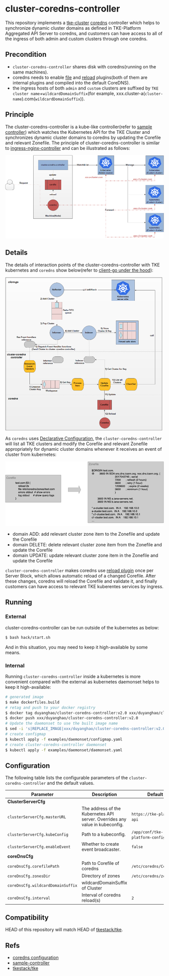 # cluster-coredns-controller

This repository implements a [tke-cluster](https://github.com/tkestack/tke) [coredns](https://coredns.io/manual/configuration/) controller which helps to synchronize dynamic cluster domains as defined in TKE-Platform Aggregated API Server to coredns, and customers can have access to all of the ingress of both admin and custom clusters through one coredns.

## Precondition

* `cluster-coredns-controller` shares disk with coredns(running on the same machines).
* coredns needs to enable [file](https://coredns.io/plugins/file/) and [reload](https://coredns.io/plugins/reload/) plugins(both of them are internal plugins and compiled into the default CoreDNS).
* the ingress hosts of both `admin` and `custom` clusters are suffixed by `TKE cluster name`+`wildcardDomainSuffix`(for example, xxx.cluster-a(`cluster-name`).com(`wildcardDomainSuffix`)). 

## Principle

The cluster-coredns-controller is a kube-like controller(refer to [sample controller](https://github.com/kubernetes/sample-controller)) which watches the Kubernetes API for the TKE Cluster and synchronizes dynamic cluster domains to coredns by updating the Corefile and relevant Zonefile. The principle of cluster-coredns-controller is similar to [ingress-nginx-controller](https://github.com/kubernetes/ingress-nginx) and can be illustrated as follows:

![](docs/images/architecture.png)

## Details

The details of interaction points of the cluster-coredns-controller with TKE kubernetes and `coredns` show below(refer to [client-go under the hood](https://github.com/kubernetes/sample-controller/blob/master/docs/controller-client-go.md)):

![](docs/images/interaction.png)

As `coredns` uses [Declarative Configuration](https://docs.konghq.com/2.0.x/db-less-and-declarative-config/#what-is-declarative-configuration), the `cluster-coredns-controller` will list all TKE clusters and modify the Corefile and relevant Zonefile appropriately for dynamic cluster domains whenever it receives an event of cluster from kubernetes:

![](docs/images/corefile_example.png)

* domain ADD: add relevant cluster zone item to the Zonefile and update the Corefile 
* domain DELETE: delete relevant cluster zone item from the Zonefile and update the Corefile
* domain UPDATE: update relevant cluster zone item in the Zonefile and update the Corefile

`cluster-coredns-controller` makes coredns use [reload plugin](https://github.com/coredns/coredns/tree/master/plugin/reload) once per Server Block, which allows automatic reload of a changed Corefile. After these changes, coredns will reload the Corefile and validate it, and finally customers can have access to relevant TKE kuberentes services by ingress.

## Running

### External

cluster-coredns-controller can be run outside of the kubernetes as below:

```sh
$ bash hack/start.sh
```

And in this situation, you may need to keep it high-available by some means.

### Internal

Running `cluster-coredns-controller` inside a kubernetes is more convenient compared with the external as kubernetes daemonset helps to keep it high-available:

```sh
# generated image
$ make dockerfiles.build
# retag and push to your docker registry
$ docker tag duyanghao/cluster-coredns-controller:v2.0 xxx/duyanghao/cluster-coredns-controller:v2.0
$ docker push xxx/duyanghao/cluster-coredns-controller:v2.0
# Update the daemonset to use the built image name
$ sed -i 's|REPLACE_IMAGE|xxx/duyanghao/cluster-coredns-controller:v2.0|g' examples/daemonset/daemonset.yaml
# create configmap
$ kubectl apply -f examples/daemonset/configmap.yaml
# create cluster-coredns-controller daemonset
$ kubectl apply -f examples/daemonset/daemonset.yaml
```

## Configuration

The following table lists the configurable parameters of the `cluster-coredns-controller` and the default values.

| Parameter                                                                   | Description                                                                                                                                                                                                                                                                                                                                     | Default                         |
| --------------------------------------------------------------------------- | ----------------------------------------------------------------------------------------------------------------------------------------------------------------------------------------------------------------------------------------------------------------------------------------------------------------------------------------------- | ------------------------------- |
| **ClusterServerCfg**                                                             |
| `clusterServerCfg.masterURL`                                                               | The address of the Kubernetes API server. Overrides any value in kubeconfig.                                                                                                                                                                                                                                                                          | `https://tke-platform-api`                        |
| `clusterServerCfg.kubeConfig`                                                        | Path to a kubeconfig.                                                                                                                                                                                                                                                                                                                            | `/app/conf/tke-platform-config.yaml`                          |
| `clusterServerCfg.enableEvent`                                                        | Whether to create event broadcaster.                                                                                                                                                                                                                                                                                                                           | `false`                          |
| **coreDnsCfg**                                                             |
| `coreDnsCfg.corefilePath`                                                       | Path to Corefile of coredns                                                                                                                                                                                                                                                                                                              | `/etc/coredns/Corefile`                          |
| `coreDnsCfg.zonesDir`                                                       | Directory of zones                                                                                                                                                                                                                                                                                                              | `/etc/coredns/zones`                          |
| `coreDnsCfg.wildcardDomainSuffix`                                                       | wildcardDomainSuffix of Cluster                                                                                                                                                                                                                                                                                                              |                           |
| `coreDnsCfg.interval`                                                       | Interval of coredns reload(s)                                                                                                                                                                                                                                                                                                              | `2`                          |

## Compatibility

HEAD of this repository will match HEAD of [tkestack/tke](https://github.com/tkestack/tke).

## Refs

* [coredns configuration](https://coredns.io/manual/configuration/)
* [sample-controller](https://github.com/kubernetes/sample-controller)
* [tkestack/tke](https://github.com/tkestack/tke)
